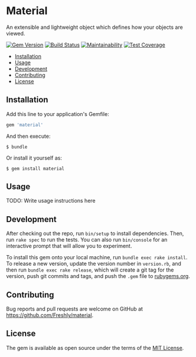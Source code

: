 # Material

An extensible and lightweight object which defines how your objects are viewed.

[![Gem Version](https://badge.fury.io/rb/material.svg)](https://badge.fury.io/rb/material)
[![Build Status](https://semaphoreci.com/api/v1/freshly/material/branches/develop/badge.svg)](https://semaphoreci.com/freshly/material)
[![Maintainability](https://api.codeclimate.com/v1/badges/eca5499715d9a32c5616/maintainability)](https://codeclimate.com/github/Freshly/material/maintainability)
[![Test Coverage](https://api.codeclimate.com/v1/badges/eca5499715d9a32c5616/test_coverage)](https://codeclimate.com/github/Freshly/material/test_coverage)

* [Installation](#installation)
* [Usage](#usage)
* [Development](#development)
* [Contributing](#contributing)
* [License](#license)

## Installation

Add this line to your application's Gemfile:

```ruby
gem 'material'
```

And then execute:

    $ bundle

Or install it yourself as:

    $ gem install material

## Usage

TODO: Write usage instructions here

## Development

After checking out the repo, run `bin/setup` to install dependencies. Then, run `rake spec` to run the tests. You can also run `bin/console` for an interactive prompt that will allow you to experiment.

To install this gem onto your local machine, run `bundle exec rake install`. To release a new version, update the version number in `version.rb`, and then run `bundle exec rake release`, which will create a git tag for the version, push git commits and tags, and push the `.gem` file to [rubygems.org](https://rubygems.org).

## Contributing

Bug reports and pull requests are welcome on GitHub at https://github.com/Freshly/material.

## License

The gem is available as open source under the terms of the [MIT License](https://opensource.org/licenses/MIT).
